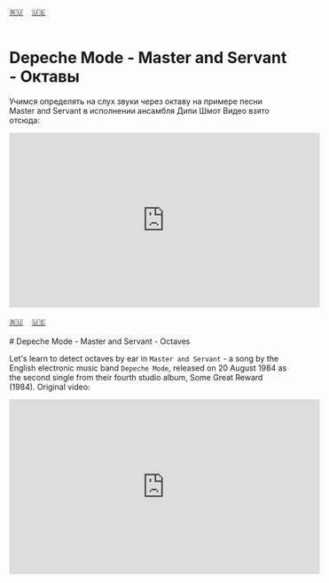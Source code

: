 <span id="ru"><a href='#ru'>🇷🇺</a> &nbsp;&nbsp;&nbsp;<a href='#en'>🇺🇸</a> &nbsp;&nbsp;&nbsp;</span><br><br>
# Depeche Mode - Master and Servant - Октавы

Учимся определять на слух звуки через октаву на примере песни Master and Servant в исполнении ансамбля Дипи Шмот
Видео взято отсюда:

<iframe width="560" height="315" src="https://www.youtube.com/embed/IsvfofcIE1Q?si=wlmLmEtdZriZOsb8" title="YouTube video player" frameborder="0" allow="accelerometer; autoplay; clipboard-write; encrypted-media; gyroscope; picture-in-picture; web-share" allowfullscreen></iframe><br><br>
<span id="en"><a href='#ru'>🇷🇺</a> &nbsp;&nbsp;&nbsp;<a href='#en'>🇺🇸</a> &nbsp;&nbsp;&nbsp;</span><br><br>
# Depeche Mode - Master and Servant - Octaves

Let's learn to detect octaves by ear in `Master and Servant` - a song by the English electronic music band `Depeche Mode`, released on 20 August 1984 as the second single from their fourth studio album, Some Great Reward (1984).
Original video:

<iframe width="560" height="315" src="https://www.youtube.com/embed/IsvfofcIE1Q?si=wlmLmEtdZriZOsb8" title="YouTube video player" frameborder="0" allow="accelerometer; autoplay; clipboard-write; encrypted-media; gyroscope; picture-in-picture; web-share" allowfullscreen></iframe><br><br>
